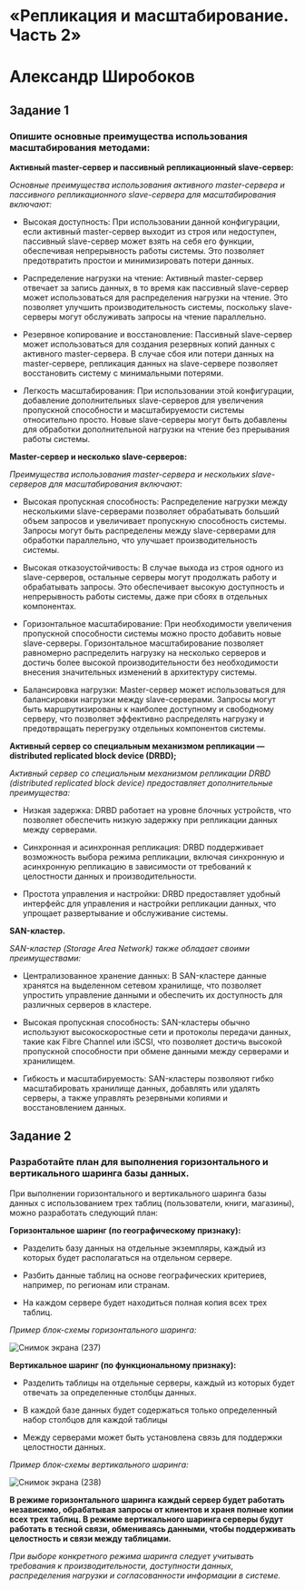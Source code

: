 # «Репликация и масштабирование. Часть 2»
# Александр Широбоков
## Задание 1
### Опишите основные преимущества использования масштабирования методами:

**Активный master-сервер и пассивный репликационный slave-сервер:**

*Основные преимущества использования активного master-сервера и пассивного репликационного slave-сервера для масштабирования включают:*

 - Высокая доступность: При использовании данной конфигурации, если активный master-сервер выходит из строя или недоступен, пассивный slave-сервер может взять на себя его функции, обеспечивая непрерывность работы системы. Это позволяет предотвратить простои и минимизировать потери данных.

 - Распределение нагрузки на чтение: Активный master-сервер отвечает за запись данных, в то время как пассивный slave-сервер может использоваться для распределения нагрузки на чтение. Это позволяет улучшить производительность системы, поскольку slave-серверы могут обслуживать запросы на чтение параллельно.

 - Резервное копирование и восстановление: Пассивный slave-сервер может использоваться для создания резервных копий данных с активного master-сервера. В случае сбоя или потери данных на master-сервере, репликация данных на slave-сервере позволяет восстановить систему с минимальными потерями.

 - Легкость масштабирования: При использовании этой конфигурации, добавление дополнительных slave-серверов для увеличения пропускной способности и масштабируемости системы относительно просто. Новые slave-серверы могут быть добавлены для обработки дополнительной нагрузки на чтение без прерывания работы системы.

**Master-сервер и несколько slave-серверов:**

*Преимущества использования master-сервера и нескольких slave-серверов для масштабирования включают:*

 - Высокая пропускная способность: Распределение нагрузки между несколькими slave-серверами позволяет обрабатывать больший объем запросов и увеличивает пропускную способность системы. Запросы могут быть распределены между slave-серверами для обработки параллельно, что улучшает производительность системы.

 - Высокая отказоустойчивость: В случае выхода из строя одного из slave-серверов, остальные серверы могут продолжать работу и обрабатывать запросы. Это обеспечивает высокую доступность и непрерывность работы системы, даже при сбоях в отдельных компонентах.

 - Горизонтальное масштабирование: При необходимости увеличения пропускной способности системы можно просто добавить новые slave-серверы. Горизонтальное масштабирование позволяет равномерно распределить нагрузку на несколько серверов и достичь более высокой производительности без необходимости внесения значительных изменений в архитектуру системы.

 - Балансировка нагрузки: Master-сервер может использоваться для балансировки нагрузки между slave-серверами. Запросы могут быть маршрутизированы к наиболее доступному и свободному серверу, что позволяет эффективно распределять нагрузку и предотвращать перегрузку отдельных компонентов системы.

**Активный сервер со специальным механизмом репликации — distributed replicated block device (DRBD);**

*Активный сервер со специальным механизмом репликации DRBD (distributed replicated block device) предоставляет дополнительные преимущества:*

 - Низкая задержка: DRBD работает на уровне блочных устройств, что позволяет обеспечить низкую задержку при репликации данных между серверами.

 - Синхронная и асинхронная репликация: DRBD поддерживает возможность выбора режима репликации, включая синхронную и асинхронную репликацию в зависимости от требований к целостности данных и производительности.

 - Простота управления и настройки: DRBD предоставляет удобный интерфейс для управления и настройки репликации данных, что упрощает развертывание и обслуживание системы.

**SAN-кластер.**

*SAN-кластер (Storage Area Network) также обладает своими преимуществами:*

 - Централизованное хранение данных: В SAN-кластере данные хранятся на выделенном сетевом хранилище, что позволяет упростить управление данными и обеспечить их доступность для различных серверов в кластере.

 - Высокая пропускная способность: SAN-кластеры обычно используют высокоскоростные сети и протоколы передачи данных, такие как Fibre Channel или iSCSI, что позволяет достичь высокой пропускной способности при обмене данными между серверами и хранилищем.

 - Гибкость и масштабируемость: SAN-кластеры позволяют гибко масштабировать хранилище данных, добавлять или удалять серверы, а также управлять резервными копиями и восстановлением данных.

## Задание 2
### Разработайте план для выполнения горизонтального и вертикального шаринга базы данных.

При выполнении горизонтального и вертикального шаринга базы данных с использованием трех таблиц (пользователи, книги, магазины), можно разработать следующий план:

**Горизонтальное шаринг (по географическому признаку):**

 - Разделить базу данных на отдельные экземпляры, каждый из которых будет располагаться на отдельном сервере.

 - Разбить данные таблиц на основе географических критериев, например, по регионам или странам.

 - На каждом сервере будет находиться полная копия всех трех таблиц.

*Пример блок-схемы горизонтального шаринга:*

![Снимок экрана (237)](https://github.com/AleksandrShirobokov/12-07.Replication-and-scaling.-Part-2/assets/69298696/62c2b21e-7c1a-42a9-ae5a-23455480696b)

**Вертикальное шаринг (по функциональному признаку):**

 - Разделить таблицы на отдельные серверы, каждый из которых будет отвечать за определенные столбцы данных.

 - В каждой базе данных будет содержаться только определенный набор столбцов для каждой таблицы

 - Между серверами может быть установлена связь для поддержки целостности данных.

*Пример блок-схемы вертикального шаринга:*

![Снимок экрана (238)](https://github.com/AleksandrShirobokov/12-07.Replication-and-scaling.-Part-2/assets/69298696/50dbb9b7-32d0-4bbc-9dbd-3c7f5a2ff47f)

**В режиме горизонтального шаринга каждый сервер будет работать независимо, обрабатывая запросы от клиентов и храня полные копии всех трех таблиц.
В режиме вертикального шаринга серверы будут работать в тесной связи, обмениваясь данными, чтобы поддерживать целостность и связи между таблицами.**

*При выборе конкретного режима шаринга следует учитывать требования к производительности, доступности данных, распределения нагрузки и согласованности информации в системе.*

